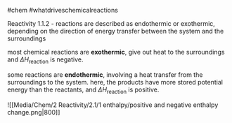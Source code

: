 #chem #whatdriveschemicalreactions

Reactivity 1.1.2 - reactions are described as endothermic or exothermic, depending on the direction of energy transfer between the system and the surroundings

most chemical reactions are **exothermic**, give out heat to the surroundings and $\Delta H_{\text{reaction}}$ is negative.

some reactions are **endothermic**, involving a heat transfer from the surroundings to the system. here, the products have more stored potential energy than the reactants, and $\Delta H_{\text{reaction}}$ is positive.

![[Media/Chem/2 Reactivity/2.1/1 enthalpy/positive and negative enthalpy change.png|800]]